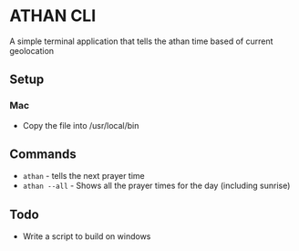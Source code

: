 # ATHAN CLI 
A simple terminal application that tells the athan time based of current geolocation

## Setup
### Mac 
- Copy the file into /usr/local/bin

## Commands
- `athan` - tells the next prayer time
- `athan --all` - Shows all the prayer times for the day (including sunrise)

## Todo
- Write a script to build on windows